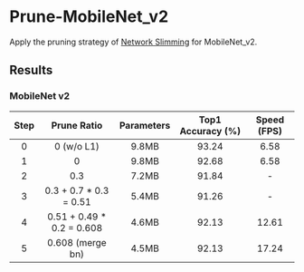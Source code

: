 # Prune-MobileNet_v2
Apply the pruning strategy of [Network Slimming](http://openaccess.thecvf.com/content_iccv_2017/html/Liu_Learning_Efficient_Convolutional_ICCV_2017_paper.html) for MobileNet_v2.

## Results
### MobileNet v2
|  Step  | Prune Ratio | Parameters | Top1 Accuracy (%) | Speed (FPS) |
| :---------------: | :------: | :--------------------------: | :-----------------: | :-------------------: |
|    0     |  0 (w/o L1)  |       9.8MB        |        93.24        |         6.58         |
|    1     |  0  |     9.8MB         |        92.68        |         6.58         |
|    2     |  0.3  |            7.2MB            |        91.84        |         -         |
|    3     |  0.3 + 0.7 * 0.3 = 0.51  |            5.4MB            |        91.26        |         -         |
|    4     |  0.51 + 0.49 * 0.2 = 0.608 |            4.6MB            |        92.13        |         12.61         |
|    5     |  0.608 (merge bn)  |            4.5MB            |        92.13        |         17.24         |
